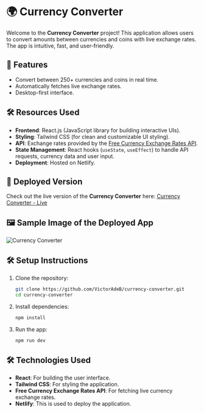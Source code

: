 
# 🌍 Currency Converter

Welcome to the **Currency Converter** project! This application allows users to convert amounts between currencies and coins with live exchange rates. The app is intuitive, fast, and user-friendly.

## 🚀 Features

- Convert between 250+ currencies and coins in real time.
- Automatically fetches live exchange rates.
- Desktop-first interface.

## 🛠️ Resources Used

- **Frontend**: React.js (JavaScript library for building interactive UIs).
- **Styling**: Tailwind CSS (for clean and customizable UI styling).
- **API**: Exchange rates provided by the [Free Currency Exchange Rates API](https://github.com/fawazahmed0/exchange-api?tab=readme-ov-file).
- **State Management**: React hooks (`useState`, `useEffect`) to handle API requests, currency data and user input.
- **Deployment**: Hosted on Netlify.

## 🚀 Deployed Version

Check out the live version of the **Currency Converter** here: [Currency Converter - Live](https://currency-crypto-conv.netlify.app/)  

## 🖼️ Sample Image of the Deployed App

![Currency Converter]([https://imgur.com/a/cjmZb9y](https://imgur.com/a/currencyconverter-cjmZb9y))

## 🛠️ Setup Instructions

1. Clone the repository:
   ```bash
   git clone https://github.com/VictorAdeB/currency-converter.git
   cd currency-converter
   ```

2. Install dependencies:
   ```bash
   npm install
   ```

3. Run the app:
   ```bash
   npm run dev
   ```

## 🛠️ Technologies Used

- **React**: For building the user interface.
- **Tailwind CSS**: For styling the application.
- **Free Currency Exchange Rates API**: For fetching live currency exchange rates.
- **Netlify**: This is used to deploy the application.
